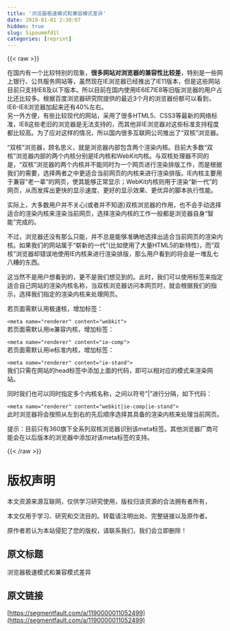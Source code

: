 ```yaml
---
title: '浏览器极速模式和兼容模式差异' 
date: 2019-01-01 2:30:07
hidden: true
slug: 5ipoummfd1l
categories: [reprint]
---
```


{{< raw >}}

                    
<p>在国内有一个比较特别的现象，<strong>很多网站对浏览器的兼容性比较差</strong>，特别是一些网上银行、公共服务网站等，虽然现在IE浏览器已经推出了IE11版本，但是这些网站目前只支持IE8及以下版本。所以目前在国内使用IE6IE7IE8等旧版浏览器的用户占比还比较多。根据百度浏览器研究院提供的最近3个月的浏览器份额可以看到，IE6-IE8浏览器加起来还有40%左右。<br>另一外方便，有些比较现代的网站，采用了很多HTML5、CSS3等最新的网络标准，IE8这些老旧的浏览器是无法支持的，而其他非IE浏览器对这些标准支持程度都比较高。为了应对这样的情况，所以国内很多互联网公司推出了“双核”浏览器。</p>
<p>“双核”浏览器，顾名思义，就是浏览器内部包含两个渲染内核。目前大多数“双核”浏览器内部的两个内核分别是IE内核和WebKit内核。与双核处理器不同的是，“双核”浏览器的两个内核并不能同时为一个网页进行渲染排版工作，而是根据我们的需要，选择两者之中更适合当前网页的内核来进行渲染排版。IE内核主要用于兼容“老一辈”的网页，使其能够正常显示；WebKit内核则用于渲染“新一代”的网页，从而发挥出更快的显示速度、更好的显示效果、更优异的脚本执行性能。</p>
<p>实际上，大多数用户并不关心(或者并不知道)双核浏览器的作用，也不会手动选择适合的渲染内核来渲染当前网页，选择渲染内核的工作一般都是浏览器自身“智能”完成的。</p>
<p>不过，浏览器还没有那么只能，并不总是能够准确地选择出适合当前网页的渲染内核。如果我们的网站属于“崭新的一代”(比如使用了大量HTML5的新特性)，而“双核”浏览器却错误地使用IE内核来进行渲染排版，那么用户看到的将会是一堆乱七八糟的东西。</p>
<p>这当然不是用户想看到的，更不是我们想见到的。此时，我们可以使用标签来指定适合自己网站的渲染内核名称，当双核浏览器访问本网页时，就会根据我们的指示，选择我们指定的渲染内核来处理网页。</p>
<p>若页面需默认用极速核，增加标签：</p>
<p><code>&lt;meta name="renderer" content="webkit"&gt;</code><br>若页面需默认用ie兼容内核，增加标签：</p>
<p><code>&lt;meta name="renderer" content="ie-comp"&gt;</code><br>若页面需默认用ie标准内核，增加标签：</p>
<p><code>&lt;meta name="renderer" content="ie-stand"&gt;</code><br>我们只需在网站的head标签中添加上面的代码，即可以相对应的模式来渲染网站。</p>
<p>同时我们也可以同时指定多个内核名称，之间以符号”|”进行分隔，如下代码：</p>
<p><code>&lt;meta name="renderer" content="webkit|ie-comp|ie-stand"&gt;</code><br>此时浏览器将会按照从左到右的先后顺序选择其具备的渲染内核来处理当前网页。</p>
<p>提示：目前只有360旗下全系列双核浏览器识别该meta标签。其他浏览器厂商可能会在以后版本的浏览器中添加对该meta标签的支持。</p>

                
{{< /raw >}}

# 版权声明
本文资源来源互联网，仅供学习研究使用，版权归该资源的合法拥有者所有，

本文仅用于学习、研究和交流目的。转载请注明出处、完整链接以及原作者。

原作者若认为本站侵犯了您的版权，请联系我们，我们会立即删除！

## 原文标题
浏览器极速模式和兼容模式差异

## 原文链接
[https://segmentfault.com/a/1190000011052499](https://segmentfault.com/a/1190000011052499)

